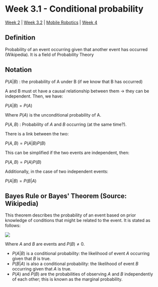 # Week 3.1 - Conditional probability

[Week 2](../w2/control-paradigms.md) | [Week 3.2](../w3/wheeled-locomotion.md) | [Mobile Robotics](../mobileRobotics.md) | [Week 4](../w4/proximity-sensors.md)

## Definition

Probability of an event occurring given that another event has occurred (Wikipedia). It is a field of Probability Theory

## Notation

$P(A | B)$ : the probability of A under B (if we know that B has occurred)

A and B must ot have a causal relationship between them -> they can be independent. Then, we have:

$P(A | B) = P(A)$

Where $P(A)$ is the unconditional probability of A.

$P(A, B)$ : Probability of $A$ and $B$ occurring (at the same time?).

There is a link between the two:

$P(A, B) = P(A | B) P(B)$

This can be simplified if the two events are independent, then:

$P(A, B) = P(A) P(B)$

Additionally, in the case of two independent events:

$P(A | B) = P(B | A)$

## Bayes Rule or Bayes' Theorem (Source: Wikipedia)

This theorem describes the probability of an event based on prior knowledge of conditions that might be related to the event. It is stated as follows:

<img src="https://tex.cheminfo.org/?tex=P(A%20%7C%20B)%20%3D%20%5Cfrac%7BP(B%20%7C%20A)%20P(A)%7D%7BP(B)%7D"/>

Where $A$ and $B$ are events and $P(B) \neq 0$.

- $P(A | B)$ is a conditional probability: the likelihood of event $A$ occurring given that $B$ is true.
- $P(B | A)$ is also a conditional probability: the likelihood of event $B$ occurring given that $A$ is true.
- $P(A)$ and $P(B)$ are the probabilities of observing $A$ and $B$ independently of each other; this is known as the marginal probability.
